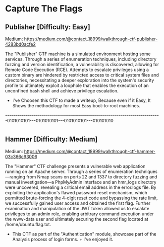 # Capture The Flags

## Publisher [Difficulty: Easy] 
Medium: https://medium.com/@contact_18999/walkthrough-ctf-publisher-4283bd0acfe2 

The "Publisher" CTF machine is a simulated environment hosting some services. Through a series of enumeration techniques, including directory fuzzing and version identification, a vulnerability is discovered, allowing for Remote Code Execution (RCE). Attempts to escalate privileges using a custom binary are hindered by restricted access to critical system files and directories, necessitating a deeper exploration into the system's security profile to ultimately exploit a loophole that enables the execution of an unconfined bash shell and achieve privilege escalation.

- I've Choosen this CTF to made a writeup, Because even if it Easy, It Shows the methodology for most Easy boot-to-root machines.

------------------------------------------------------------------------------0101010101---0101010101---0101010101---010101010
#

## Hammer [Difficulty: Medium]
Medium: https://medium.com/@contact_18999/walkthrough-ctf-hammer-03c366c93006

The "Hammer" CTF challenge presents a vulnerable web application running on an Apache server. Through a series of enumeration techniques—ranging from Nmap scans on ports 22 and 1337 to directory fuzzing and manual investigation—a PhpMyAdmin interface and an hmr_logs directory were uncovered, revealing a critical email address in the error.logs file. By exploiting the application's flawed password reset mechanism, which permitted brute-forcing the 4-digit reset code and bypassing the rate limit, we successfully gained user access and obtained the first flag. Further examination and manipulation of the JWT token allowed us to escalate privileges to an admin role, enabling arbitrary command execution under the www-data user and ultimately securing the second flag located at /home/ubuntu.flag.txt.

- This CTF as part of the "Authentication" module, showcase part of the Analysis process of login forms. + I've enjoyed it.
